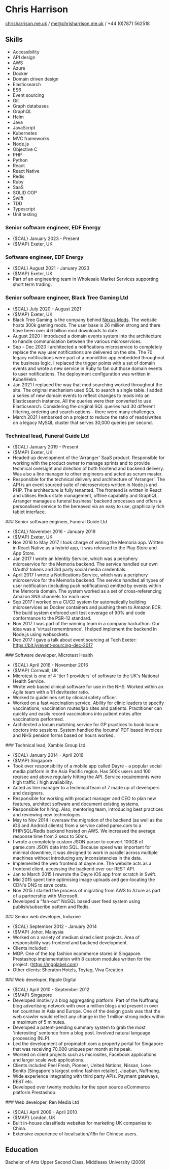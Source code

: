 # Chris Harrison

[chrisharrison.me.uk](https://chrisharrison.me.uk) / me@chrisharrison.me.uk / +44 (0)7871 562518

<section id="skills" markdown="1">

## Skills

* Accessibility
* API design
* AWS
* Azure
* Docker
* Domain driven design
* Elasticsearch
* ES6
* Event sourcing
* Git
* Graph databases
* GraphQL
* Helm
* Java
* JavaScript
* Kubernetes
* MVC frameworks
* Node.js
* Objective C
* PHP
* Python
* React
* React Native
* Redis
* Ruby
* SaaS
* SOLID OOP
* Swift
* TDD
* Typescript
* Unit testing

</section>

<section id="experience" markdown="1">

### Senior software engineer, EDF Energy

* {$CAL} January 2023 - Present
* {$MAP} Exeter, UK

### Software engineer, EDF Energy

* {$CAL} August 2021 - January 2023
* {$MAP} Exeter, UK
* Part of an engineering team in Wholesale Market Services supporting short term trading.

### Senior software engineer, Black Tree Gaming Ltd

* {$CAL} July 2020 - August 2021
* {$MAP} Exeter, UK
* Black Tree Gaming is the company behind [Nexus Mods](https://nexusmods.com). The website hosts 300k gaming mods. The user base is 26 million strong and there have been over 4.6 billion mod downloads to date.
* August 2020 I introduced a domain events system into the architecture to handle communication between the various microservices.
* Sep - Dec 2020 I architected a notifications microservice to completely replace the way user notifications are delivered on the site. The 70 legacy notifications were part of a monolithic app embedded throughout the business logic. I replaced the trigger points with a set of domain events and wrote a new service in Ruby to fan out those domain events to user notifications. The deployment configuration was written in Kube/Helm.
* Jan 2021 I replaced the way that mod searching worked throughout the site. The original mechanism used SQL to search a single table. I added a series of new domain events to reflect changes to mods into an Elasticsearch instance. All the queries were then converted to use Elasticsearch. Considering the original SQL queries had 30 different filtering, ordering and search options - there were many challenges.
* March 2021 I embarked on a project to reduce the ratio of reads/writes on a legacy MySQL cluster that serves 30,000 queries per second.

### Technical lead, Funeral Guide Ltd

* {$CAL} January 2019 - Present
* {$MAP} Exeter, UK
* Headed up development of the 'Arranger' SaaS product. Responsible for working with the product owner to manage sprints and to provide technical oversight and direction of both frontend and backend delivery. Was also a line manager to other engineers and acted as scrum master.
* Responsible for the technical delivery and architecture of 'Arranger'. The API is an event sourced suite of microservices written in Node.js and PHP. The architecture is fully tenanted. The frontend is written in React and utilises Redux state management, offline capability and GraphQL. Arranger manages a funeral business' backend processes and offers a personalised service to the bereaved via an easy to use, graphically rich tablet interface.

<div class="dont-break" markdown="1">
### Senior software engineer, Funeral Guide Ltd

* {$CAL} November 2016 - January 2019
* {$MAP} Exeter, UK
* Nov 2016 to May 2017 I took charge of writing the Memoria app. Written in React Native as a hybrid app, it was released to the Play Store and App Store.
* Jan 2017 I wrote an Identity Service, which was a periphery microservice for the Memoria backend. The service handled our own OAuth2 tokens and 3rd party social media credentials.
* April 2017 I wrote a Notifications Service, which was a periphery microservice for the Memoria backend. The service handled all types of user notification (including push notifications) emitted by events within the Memoria domain. The system worked as a set of cross-referencing Amazon SNS channels for each user.
* Sep 2017 I worked on a CI/CD system for automatically building microservices as Docker containers and pushing them to Amazon ECR. The build system enforced unit test coverage of 90% and code conformance to the PSR-12 standard.
* Nov 2017 I was part of the winning team in a company hackathon. Our idea was a 'virtual remembrance'. I helped implement the backend in Node.js using websockets.
* Dec 2017 I gave a talk about event sourcing at Tech Exeter: https://bit.ly/event-sourcing-dec-2017
</div>

<div class="dont-break" markdown="1">
### Software developer, Microtest Health

* {$CAL} April 2016 - November 2016
* {$MAP} Cornwall, UK
* Microtest is one of 4 'tier 1 providers' of software to the UK's National Health Service.
* Wrote web based clinical software for use in the NHS. Worked within an Agile team with a 1:1 dev/tester ratio.
* Worked to guidelines set by clinical safety officer.
* Worked on a fast vaccination service. Ability for clinic leaders to specify vaccinations, vaccination routes/jab sites and patients. Practitioner can quickly and easily record vaccinations into patient notes after vaccinations performed.
* Architected a locum matching service for GP practices to book locum doctors into sessions. System handled the locums' PDF based invoices and NHS pension forms based on hours worked.

</div>

<div class="dont-break" markdown="1">
### Technical lead, Xamble Group Ltd

* {$CAL} January 2014 - April 2016
* {$MAP} Singapore
* Took over responsibility of a mobile app called Dayre - a popular social media platform in the Asia Pacific region. Has 500k users and 100 req/sec and above regularly hitting the API. Service requirements were high traffic / high availability.
* Acted as line manager to a technical team of 7 made up of developers and designers.
* Responsible for working with product manager and CEO to plan new features, architect software and document existing systems.
* Responsible for hiring. Also, mentoring team, introducing best practices and reviewing new technologies.
* May to Nov 2014 I oversaw the migration of the backend (as well as the iOS and Android clients) from a service called parse.com to a PHP/SQL/Redis backend hosted on AWS. We increased the average response time from 2 secs to 50ms.
* I wrote a completely custom JSON parser to convert 100GB of parse.com JSON data into SQL. Because speed was important for minimal downtime, it was designed to work in parallel across multiple machines without introducing any inconsistencies in the data.
* Implemented the web frontend at dayre.me. The website acts as a frontend client, accessing the backend over our REST API.
* Jan to March 2015 I rewrote the Dayre iOS app from scratch in Swift.
* Mid 2015 spent time optimising image uploads and geo-locating the CDN's DNS to save costs.
* Nov 2015 I started the process of migrating from AWS to Azure as part of a partnership with Microsoft.
* Developed a "fan-out" NoSQL based user feed system using publish/subscribe pattern and Redis.
</div>

<div class="dont-break" markdown="1">
### Senior web developer, Induxive

* {$CAL} September 2012 - January 2014
* {$MAP} Johor, Malaysia
* Worked on a variety of medium sized client projects. Area of responsibility was frontend and backend development.
* Clients included:
* MGP. One of the top fashion ecommerce stores in Singapore. Prestashop implementation with 8 custom modules written for the project. (https://mgplabel.com)
* Other clients: Sheraton Hotels, Toytag, Viva Creation
</div>

<div class="dont-break" markdown="1">
### Web developer, Ripple Digital

* {$CAL} April 2010 - September 2012
* {$MAP} Singapore
* Developed imotiv.ly a blog aggregating platform. Part of the Nuffnang blog advertising network with over a million blogs and present in over ten countries in Asia and Europe. One of the design goals was that the web crawler would reflect any change in the 1 million strong index within a maximum of 5 minutes.
* Developed a patent-pending summary system to grab the most 'interesting' sentence from a blog post. Involved natural language processing (NLP).
* Led the development of propmatch.com a property portal for Singapore that was receiving 70,000 uniques per month at its peak.
* Worked on client projects such as microsites, Facebook applications and larger scale web applications.
* Clients included Peel Fresh, Pioneer, United Nations, Nissan, Love Bonito (Singapore's largest online fashion retailer), Jipaban, Nuffnang.
* Wide experience integrating with third party APIs. Payment gateways, REST etc.
* Developed over twenty modules for the open source eCommerce platform Prestashop.
</div>

<div class="dont-break" markdown="1">
### Web developer, Ren Media Ltd

* {$CAL} April 2009 - April 2010
* {$MAP} London, UK
* Built in-house classifieds websites for marketing UK companies to China.
* Extensive experience of localisation/i18n for Chinese users.
</div>

</section>

<section id="education" markdown="1">

## Education

Bachelor of Arts Upper Second Class, Middlesex University (2009)

</section>
